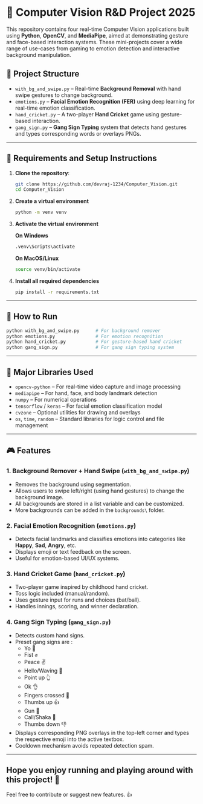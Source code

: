 # 🧠 Computer Vision R&D Project 2025

This repository contains four real-time Computer Vision applications built using **Python**, **OpenCV**, and **MediaPipe**, aimed at demonstrating gesture and face-based interaction systems. These mini-projects cover a wide range of use-cases from gaming to emotion detection and interactive background manipulation.

## 📁 Project Structure

- `with_bg_and_swipe.py` – Real-time **Background Removal** with hand swipe gestures to change background.
- `emotions.py` – **Facial Emotion Recognition (FER)** using deep learning for real-time emotion classification.
- `hand_cricket.py` – A two-player **Hand Cricket** game using gesture-based interaction.
- `gang_sign.py` – **Gang Sign Typing** system that detects hand gestures and types corresponding words or overlays PNGs.

---

## 🔧 Requirements and Setup Instructions

1. **Clone the repository**:

   ```bash
   git clone https://github.com/devraj-1234/Computer_Vision.git
   cd Computer_Vision
   ```

2. **Create a virtual environment**

   ```bash
   python -m venv venv
   ```

3. **Activate the virtual environment**

   **On Windows**

   ```bash
   .venv\Scripts\activate
   ```

   **On MacOS/Linux**

   ```bash
   source venv/bin/activate
   ```

4. **Install all required dependencies**

   ```bash
   pip install -r requirements.txt
   ```

---

## 🚀 How to Run

```bash
python with_bg_and_swipe.py      # For background remover
python emotions.py               # For emotion recognition
python hand_cricket.py           # For gesture-based hand cricket
python gang_sign.py              # For gang sign typing system
```

---

## 🔧 Major Libraries Used

- `opencv-python` – For real-time video capture and image processing
- `mediapipe` – For hand, face, and body landmark detection
- `numpy` – For numerical operations
- `tensorflow` / `keras` – For facial emotion classification model
- `cvzone` – Optional utilities for drawing and overlays
- `os`, `time`, `random` – Standard libraries for logic control and file management

---

## 🎮 Features

### 1. Background Remover + Hand Swipe (`with_bg_and_swipe.py`)

- Removes the background using segmentation.
- Allows users to swipe left/right (using hand gestures) to change the background image.
- All backgrounds are stored in a list variable and can be customized.
- More backgrounds can be added in the `backgrounds\` folder.

### 2. Facial Emotion Recognition (`emotions.py`)

- Detects facial landmarks and classifies emotions into categories like **Happy**, **Sad**, **Angry**, etc.
- Displays emoji or text feedback on the screen.
- Useful for emotion-based UI/UX systems.

### 3. Hand Cricket Game (`hand_cricket.py`)

- Two-player game inspired by childhood hand cricket.
- Toss logic included (manual/random).
- Uses gesture input for runs and choices (bat/ball).
- Handles innings, scoring, and winner declaration.

### 4. Gang Sign Typing (`gang_sign.py`)

- Detects custom hand signs.
- Preset gang signs are :
  - Yo 🤘
  - Fist ✊
  - Peace ✌️
  - Hello/Waving 👋
  - Point up 👆
  - Ok 👌
  - Fingers crossed 🤞
  - Thumbs up 👍
  - Gun 🔫
  - Call/Shaka 🤙
  - Thumbs down 👎
- Displays corresponding PNG overlays in the top-left corner and types the respective emoji into the active textbox.
- Cooldown mechanism avoids repeated detection spam.

---

## Hope you enjoy running and playing around with this project! 👾

Feel free to contribute or suggest new features. 👍
